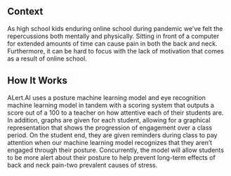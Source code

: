 ## Context

As high school kids enduring online school during pandemic we’ve felt the repercussions both mentally and physically. Sitting in front of a computer for extended amounts of time can cause pain in both the back and neck. Furthermore, it can be hard to focus with the lack of motivation that comes as a result of online school. 

## How It Works

ALert.AI uses a posture machine learning model and eye recognition machine learning model in tandem with a scoring system that outputs a score out of a 100 to a teacher on how attentive each of their students are. In addition, graphs are given for each student, allowing for a graphical representation that shows the progression of engagement over a class period. On the student end, they are given reminders during class to pay attention when our machine learning model recognizes that they aren’t engaged through their posture. Concurrently, the model will allow students to be more alert about their posture to help prevent long-term effects of back and neck pain-two prevalent causes of stress.

